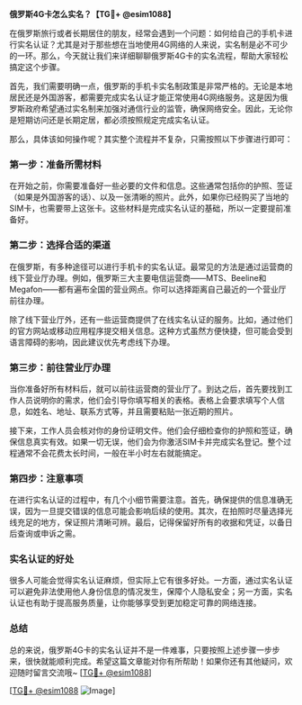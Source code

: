 **俄罗斯4G卡怎么实名？【TG💪+ @esim1088】**

在俄罗斯旅行或者长期居住的朋友，经常会遇到一个问题：如何给自己的手机卡进行实名认证？尤其是对于那些想在当地使用4G网络的人来说，实名制是必不可少的一环。那么，今天就让我们来详细聊聊俄罗斯4G卡的实名流程，帮助大家轻松搞定这个步骤。

首先，我们需要明确一点，俄罗斯的手机卡实名制政策是非常严格的。无论是本地居民还是外国游客，都需要完成实名认证才能正常使用4G网络服务。这是因为俄罗斯政府希望通过实名制来加强对通信行业的监管，确保网络安全。因此，无论你是短期访问还是长期定居，都必须按照规定完成实名认证。

那么，具体该如何操作呢？其实整个流程并不复杂，只需按照以下步骤进行即可：

### 第一步：准备所需材料

在开始之前，你需要准备好一些必要的文件和信息。这些通常包括你的护照、签证（如果是外国游客的话）、以及一张清晰的照片。此外，如果你已经购买了当地的SIM卡，也需要带上这张卡。这些材料是完成实名认证的基础，所以一定要提前准备好。

### 第二步：选择合适的渠道

在俄罗斯，有多种途径可以进行手机卡的实名认证。最常见的方法是通过运营商的线下营业厅办理。例如，俄罗斯三大主要电信运营商——MTS、Beeline和Megafon——都有遍布全国的营业网点。你可以选择距离自己最近的一个营业厅前往办理。

除了线下营业厅外，还有一些运营商提供了在线实名认证的服务。比如，通过他们的官方网站或移动应用程序提交相关信息。这种方式虽然方便快捷，但可能会受到语言障碍的影响，因此建议优先考虑线下办理。

### 第三步：前往营业厅办理

当你准备好所有材料后，就可以前往运营商的营业厅了。到达之后，首先要找到工作人员说明你的需求，他们会引导你填写相关的表格。表格上会要求填写个人信息，如姓名、地址、联系方式等，并且需要粘贴一张近期的照片。

接下来，工作人员会核对你的身份证明文件。他们会仔细检查你的护照和签证，确保信息真实有效。如果一切无误，他们会为你激活SIM卡并完成实名登记。整个过程通常不会花费太长时间，一般在半小时左右就能搞定。

### 第四步：注意事项

在进行实名认证的过程中，有几个小细节需要注意。首先，确保提供的信息准确无误，因为一旦提交错误的信息可能会影响后续的使用。其次，在拍照时尽量选择光线充足的地方，保证照片清晰可辨。最后，记得保留好所有的收据和凭证，以备日后查询或申诉之需。

### 实名认证的好处

很多人可能会觉得实名认证麻烦，但实际上它有很多好处。一方面，通过实名认证可以避免非法使用他人身份信息的情况发生，保障个人隐私安全；另一方面，实名认证也有助于提高服务质量，让你能够享受到更加稳定可靠的网络连接。

### 总结

总的来说，俄罗斯4G卡的实名认证并不是一件难事，只要按照上述步骤一步步来，很快就能顺利完成。希望这篇文章能对你有所帮助！如果你还有其他疑问，欢迎随时留言交流哦~ [[TG💪+ @esim1088](https://t.me/s/esim1088)]

[[TG💪+ @esim1088](https://t.me/s/esim1088) ![Image](https://i.postimg.cc/4NQfJmqS/Snipaste-2025-05-13-00-14-12.png)]